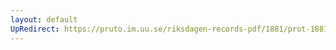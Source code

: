 ```yaml
---
layout: default
UpRedirect: https://pruto.im.uu.se/riksdagen-records-pdf/1881/prot-1881--fk--003/prot-1881--fk--003_014.pdf
---
```

